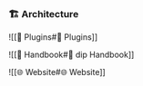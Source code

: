 ### 🏗 Architecture

![[🔌 Plugins#🔌 Plugins]]

![[📕 Handbook#📕 dip Handbook]]

![[🌐 Website#🌐 Website]]